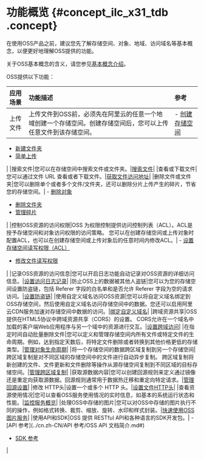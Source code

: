 # 功能概览 {#concept_ilc_x31_tdb .concept}

在使用OSS产品之前，建议您先了解存储空间、对象、地域、访问域名等基本概念，以便更好地理解OSS提供的功能。

关于OSS基本概念的含义，请您参见[基本概念介绍](../cn.zh-CN/开发指南/基本概念介绍.md#)。

OSS提供以下功能：

|应用场景|功能描述|参考|
|:---|:---|:-|
|上传文件|上传文件到OSS前，必须先在阿里云的任意一个地域创建一个存储空间。创建存储空间后，您可以上传任意文件到该存储空间。| -   [创建存储空间](../cn.zh-CN/开发指南/管理存储空间/创建存储空间.md#)
-   [新建文件夹](../cn.zh-CN/控制台用户指南/管理文件/新建文件夹.md#)
-   [简单上传](../cn.zh-CN/开发指南/上传文件/简单上传.md#)

 |
|搜索文件|您可以在存储空间中搜索文件或文件夹。|[搜索文件](../cn.zh-CN/控制台用户指南/管理文件/搜索文件.md#)|
|查看或下载文件|您可以通过文件 URL 查看或者下载文件。|[获取文件访问地址](../cn.zh-CN/控制台用户指南/管理文件/获取文件访问地址.md#)|
|删除文件或文件夹|您可以删除单个或者多个文件/文件夹，还可以删除分片上传产生的碎片，节省您的存储空间。| -   [删除对象](../cn.zh-CN/开发指南/管理文件/删除对象.md#)
-   [删除文件夹](../cn.zh-CN/控制台用户指南/管理文件/删除文件夹.md#)
-   [管理碎片](../cn.zh-CN/控制台用户指南/管理碎片.md#)

 |
|控制OSS资源的访问权限|OSS 为权限控制提供访问控制列表（ACL）。ACL是授予存储空间和对象访问权限的访问策略。 您可以在创建存储空间或上传对象时配置ACL，也可以在创建存储空间或上传对象后的任意时间内修改ACL。| -   [设置存储空间读写权限（ACL）](../cn.zh-CN/开发指南/管理存储空间/设置存储空间读写权限（ACL）.md#)
-   [修改文件读写权限](../cn.zh-CN/控制台用户指南/管理文件/修改文件读写权限.md#)

 |
|记录OSS资源的访问信息|您可以开启日志功能自动记录对OSS资源的详细访问信息。|[设置访问日志记录](../cn.zh-CN/开发指南/安全管理/设置访问日志记录.md#)|
|防止OSS上的数据被其他人盗链|您可以为您的存储空间设置防盗链，包括 Referer 字段的白名单和是否允许 Referer 字段为空的请求访问。|[设置防盗链](../cn.zh-CN/开发指南/安全管理/设置防盗链.md#)|
|使用自定义域名访问OSS资源|您可以将自定义域名绑定到OSS存储空间，然后使用自定义域名访问存储空间中的数据。您还可以启用阿里云CDN服务加速对存储空间中数据的访问。|[绑定自定义域名](../cn.zh-CN/开发指南/访问与控制/绑定自定义域名.md#)|
|跨域资源共享|OSS提供在HTML5协议中跨域资源共享（CORS）的设置。 CORS允许在一个域名中加载的客户端Web应用程序与另一个域中的资源进行交互。|[设置跨域访问](../cn.zh-CN/开发指南/安全管理/设置跨域访问.md#)|
|在指定时间自动批量删除文件|您可以定义和管理存储空间内所有文件或特定文件的生命周期。例如，达到指定天数后，将特定文件删除或者转换到其他价格更低的存储类型。|[管理对象生命周期](../cn.zh-CN/开发指南/管理文件/管理对象生命周期.md#)|
|将一个存储空间的数据跨区域复制到另一个存储空间|跨区域复制是对不同区域的存储空间中的文件进行自动异步复制。 跨区域复制将新创建的文件、文件更新和文件删除等操作从源存储空间复制到不同区域的目标存储空间。|[管理跨区域复制](../cn.zh-CN/开发指南/管理文件/管理跨区域复制.md#)|
|获取源数据内容|您可以创建回源规则来定义通过镜像还是重定向获取源数据。回源规则通常用于数据热迁移和重定向特定请求。|[管理回源设置](../cn.zh-CN/开发指南/管理文件/管理回源设置.md#)|
|修改 HTTP头|设置一个或多个 HTTP 头。|[设置文件HTTP头](../cn.zh-CN/控制台用户指南/管理文件/设置文件HTTP头.md#)|
|查看资源使用情况|您可以查看OSS服务使用情况的实时信息，如基本的系统运行状态和性能。|[监控服务概览](../cn.zh-CN/开发指南/监控服务/监控服务概览.md#)|
|处理OSS中存储的图片|您可以对OSS中存储的图片执行不同的操作，例如格式转换、裁剪、缩放、旋转、水印和样式封装。|[快速使用OSS图片服务](../cn.zh-CN/图片处理指南/快速使用OSS图片服务.md#)|
|使用API和SDK|OSS 提供 RESTful API和各种语言的SDK开发包。| -   [API 参考](../cn.zh-CN/API 参考/OSS API 文档简介.md#)
-   [SDK 参考](https://help.aliyun.com/document_detail/52834.html)

 |

